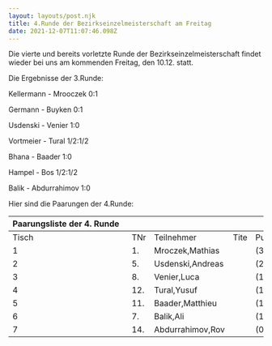 ```yaml
---
layout: layouts/post.njk
title: 4.Runde der Bezirkseinzelmeisterschaft am Freitag
date: 2021-12-07T11:07:46.098Z
---
```

Die vierte und bereits vorletzte Runde der Bezirkseinzelmeisterschaft findet wieder bei uns am kommenden Freitag, den 10.12. statt.

Die Ergebnisse der 3.Runde: 

Kellermann - Mrooczek 0:1

Germann - Buyken 0:1

Usdenski - Venier 1:0

Vortmeier - Tural 1/2:1/2

Bhana - Baader 1:0

Hampel - Bos 1/2:1/2

Balik - Abdurrahimov 1:0





Hier sind die Paarungen der 4.Runde:

<!--StartFragment-->

| Paarungsliste der 4. Runde   |     |                  |      |        |     |     |                  |      |        |          |     |
| ---------------------------- | --- | ---------------- | ---- | ------ | --- | --- | ---------------- | ---- | ------ | -------- | --- |
| Tisch                        | TNr | Teilnehmer       | Tite | Punkte | \-  | TNr | Teilnehmer       | Tite | Punkte | Ergebnis | At  |
| 1                            | 1.  | Mroczek,Mathias  |      | (3)    | \-  | 3.  | Buyken,Florian   |      | (3)    | \-       |     |
| 2                            | 5.  | Usdenski,Andreas |      | (2)    | \-  | 4.  | Kellermann,Nicol |      | (2)    | \-       |     |
| 3                            | 8.  | Venier,Luca      |      | (1½)   | \-  | 13. | Bhana,Pranay     |      | (2)    | \-       |     |
| 4                            | 12. | Tural,Yusuf      |      | (1½)   | \-  | 2.  | Germann,Norbert  |      | (1½)   | \-       |     |
| 5                            | 11. | Baader,Matthieu  |      | (1)    | \-  | 9.  | Vortmeier,Jan    |      | (1½)   | \-       |     |
| 6                            | 7.  | Balik,Ali        |      | (1)    | \-  | 10. | Hampel,Ernst     |      | (½)    | \-       |     |
| 7                            | 14. | Abdurrahimov,Rov |      | (0)    | \-  | 6.  | Bos,Michael      |      | (½)    | \-       |     |

<!--EndFragment-->